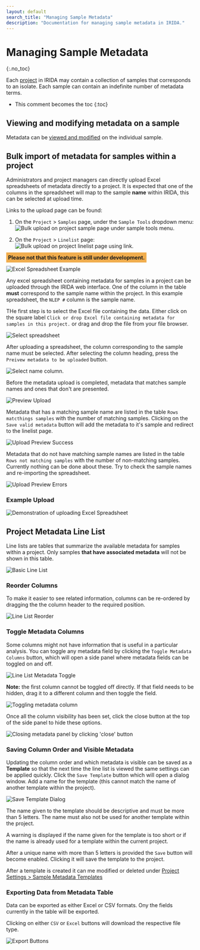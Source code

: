 ```yaml
---
layout: default
search_title: "Managing Sample Metadata"
description: "Documentation for managing sample metadata in IRIDA."
---
```


Managing Sample Metadata
========================
{:.no_toc}

Each [project](../project) in IRIDA may contain a collection of samples that corresponds to an isolate. Each sample can contain an indefinite number of metadata terms.

* This comment becomes the toc
{:toc}

Viewing and modifying metadata on a sample
------------------------------------------

Metadata can be [viewed and modified]({{site.baseurl}}/user/user/samples/#viewing-individual-sample-details) on the individual sample.

Bulk import of metadata for samples within a project
----------------------------------------------------

Administrators and project managers can directly upload Excel spreadsheets of metadata directly to a project.  It is expected that one of the columns in the spreadsheet will map to the sample **name** within IRIDA, this can be selected at upload time.

Links to the upload page can be found:
 
1. On the `Project` > `Samples` page, under the `Sample Tools` dropdown menu:
![Bulk upload on project sample page under sample tools menu.](images/project_sample_metadata_import_link.png)

2. On the `Project` > `Linelist` page:
![Bulk upload on project linelist page using link.](images/project_linelist_metadata_import_link.png)

<strong style="background-color: rgba(240, 173, 78, 1.00); padding: 5px; font-weight: bold">Please not that this feature is still under development.</strong>

![Excel Spreadsheet Example](images/spreadsheet.png)

Any excel spreadsheet containing metadata for samples in a project can be uploaded through the IRIDA web interface.  One of the column in the table __must__ correspond to the sample name within the project.  In this example spreadsheet, the `NLEP #` column is the sample name.

THe first step is to select the Excel file containing the data.  Either click on the square label `Click or drop Excel file containing metadata for samples in this project.` or drag and drop the file from your file browser.

![Select spreadsheet](images/upload-selection.png)

After uploading a spreadsheet, the column corresponding to the sample name must be selected.  After selecting the column heading, press the `Preivew metadata to be uploaded` button.

![Select name column.](images/upload-column.png)

Before the metadata upload is completed, metadata that matches sample names and ones that don't are presented.

![Preview Upload](images/upload-preview.png)

Metadata that has a matching sample name are listed in the table `Rows matcthings samples` with the number of matching samples.  Clicking on the `Save valid metadata` button will add the metadata to it's sample and redirect to the linelist page.

![Upload Preview Success](images/upload-preview-success.png)

Metadata that do not have matching sample names are listed in the table `Rows not matching samples` with the number of non-matching samples.  Currently nothing can be done about these.  Try to check the sample names and re-importing the spreadsheet.

![Upload Preview Errors](images/upload-preview-errors.png)

### Example Upload

![Demonstration of uploading Excel Spreadsheet](images/upload_bulk_metadata.gif)

Project Metadata Line List
--------------------------

Line lists are tables that summarize the available metadata for samples within a project.  Only samples **that have associated metadata** will not be shown in this table.

![Basic Line List](images/linelist_base.png)

### Reorder Columns

To make it easier to see related information, columns can be re-ordered by dragging the the column header to the required position.

![Line List Reorder](images/linelist_reorder.gif)

### Toggle Metadata Columns

Some columns might not have information that is useful in a particular analysis.  You can toggle any metadata field by clicking the `Toggle Metadata Columns` button, which will open a side panel where metadata fields can be toggled on and off.

![Line List Metadata Toggle](images/toggle_metadata_button.png)

**Note:** the first column cannot be toggled off directly.  If that field needs to be hidden, drag it to a different column and then toggle the field.

![Toggling metadata column](images/toggle_metadata_panel.png)

Once all the column visibility has been set, click the close button at the top of the side panel to hide these options.

![Closing metadata panel by clicking 'close' button](images/metadata_panel_close.png)

### Saving Column Order and Visible Metadata

Updating the column order and which metadata is visible can be saved as a **Template** so that the next time the line list is viewed the same settings can be applied quickly.  Click the `Save Template` button which will open a dialog window.  Add a name for the template (this cannot match the name of another template within the project).

![Save Template Dialog](images/linelist_save_template.png)

The name given to the template should be descriptive and must be more than 5 letters.  The name must also not be used for another template within the project.

A warning is displayed if the name given for the template is too short or if the name is already used for a template within the current project.

After a unique name with more than 5 letters is provided the `Save` button will become enabled.  Clicking it will save the template to the project.


After a template is created it can me modified or deleted under [Project Settings > Sample Metadata Templates](../sample-metadata-templates)

### Exporting Data from Metadata Table

Data can be exported as either Excel or CSV formats.  Ony the fields currently in the table will be exported.

Clicking on either `CSV` or `Excel` buttons will download the respective file type.

![Export Buttons](images/export_btns.png)
